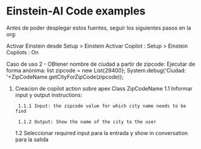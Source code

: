 # Einstein-AI Code examples
Antes de poder desplegar estos fuentes, seguir los siguientes pasos en la org:

Activar Einstein desde Setup > Einstein
Activar Copilot : Setup > Einstein Copilots : On


Caso de uso 2 - OBtener nombre de ciudad a partir de zipcode: 
Ejecutar de forma anónima: 
list<integer> zipcode = new List<integer>{29400};
System.debug('Ciudad: '+ZipCodeName.getCityForZipCode(zipcode));

1. Creacion de copilot action sobre apex Class ZipCodeName
    1.1 Informar input y output instructions:
   
        1.1.1 Input: the zipcode value for which city name needs to be find
   
        1.1.2 Output: Show the name of the city to the user
   
    1.2 Seleccionar required input para la entrada y show in conversation para la salida

